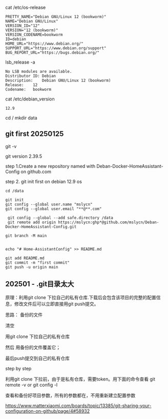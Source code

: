 
cat /etc/os-release

~~~
PRETTY_NAME="Debian GNU/Linux 12 (bookworm)"
NAME="Debian GNU/Linux"
VERSION_ID="12"
VERSION="12 (bookworm)"
VERSION_CODENAME=bookworm
ID=debian
HOME_URL="https://www.debian.org/"
SUPPORT_URL="https://www.debian.org/support"
BUG_REPORT_URL="https://bugs.debian.org/"
~~~

lsb_release -a 
~~~
No LSB modules are available.
Distributor ID:	Debian
Description:	Debian GNU/Linux 12 (bookworm)
Release:	12
Codename:	bookworm
~~~

cat /etc/debian_version
~~~
12.9
~~~


cd /
mkdir data

## git first  20250125

git -v

git version 2.39.5


step 1.Create a new repository named with Deban-Docker-HomeAssistant-Config on github.com

step 2. git init first on debian 12.9 os
~~~
cd /data

git init
git config --global user.name "mslycn"
git config --global user.email "**@**.com"

 git config --global --add safe.directory /data
 git remote add origin https://mslycn:ghp*@github.com/mslycn/Deban-Docker-HomeAssistant-Config.git

git branch -M main


echo "# Home-AssistantConfig" >> README.md

git add README.md
git commit -m "first commit"
git push -u origin main
~~~





## 202501 - .git目录太大


原理：利用git clone 下拉自己的私有仓库.下载后会包含该项目的完整的配置信息，修改文件后可以立即直接用git push提交。

思路：
备份的文件

清空

用git clone 下拉自己的私有仓库

然后 用备份的文件覆盖它；

最后push提交到自己的私有仓库

step by step

利用git clone 下拉前，由于是私有仓库，需要token。用下面的命令查看
git remote -v 
or
git config -l

查看和备份好项目参数，所有的参数都在，不用重新建立配置参数


https://www.matterxiaomi.com/boards/topic/13385/git-sharing-your-configuration-on-github/page/4#58932